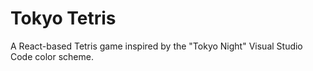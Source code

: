 # Tokyo Tetris

A React-based Tetris game inspired by the "Tokyo Night" Visual Studio Code color scheme.
